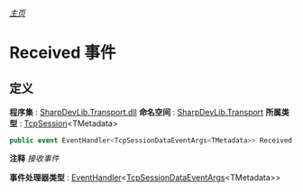 ###### [主页](./Index.md "主页")
# Received 事件
## 定义
**程序集** : [SharpDevLib.Transport.dll](./SharpDevLib.Transport.assembly.md "SharpDevLib.Transport.dll")
**命名空间** : [SharpDevLib.Transport](./SharpDevLib.Transport.namespace.md "SharpDevLib.Transport")
**所属类型** : [TcpSession](./SharpDevLib.Transport.TcpSession.1.md "TcpSession")\<TMetadata\>
``` csharp
public event EventHandler<TcpSessionDataEventArgs<TMetadata>> Received;
```
**注释**
*接收事件*

**事件处理器类型** : [EventHandler](https://learn.microsoft.com/en-us/dotnet/api/system.eventhandler-1 "EventHandler")\<[TcpSessionDataEventArgs](./SharpDevLib.Transport.TcpSessionDataEventArgs.1.md "TcpSessionDataEventArgs")\<TMetadata\>\>
